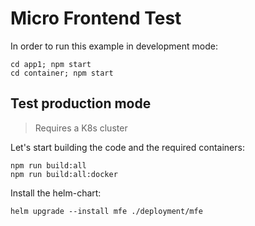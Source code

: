 # Micro Frontend Test

In order to run this example in development mode:

```shell
cd app1; npm start
cd container; npm start
```

## Test production mode

> Requires a K8s cluster

Let's start building the code and the required containers:

```shell
npm run build:all
npm run build:all:docker
```

Install the helm-chart:
```shell
helm upgrade --install mfe ./deployment/mfe
```